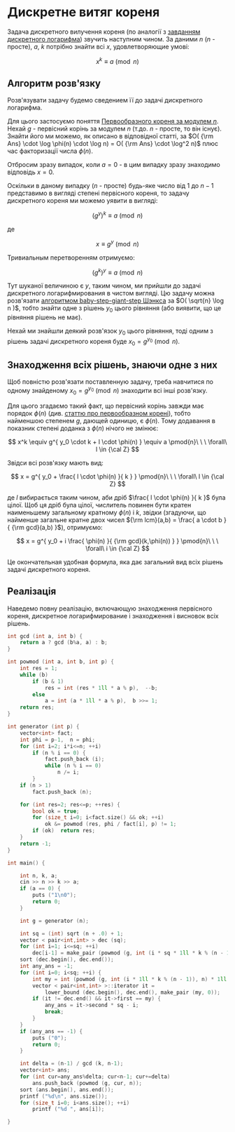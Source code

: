 # Дискретне витяг кореня

Задача дискретного вилучення кореня (по аналогії з [завданням дискретного логарифма](discrete_log)) звучить наступним чином. За даними $n$ ($n$ - просте), $a$, $k$ потрібно знайти всі $x$, удовлетворяющие умові:

$$
x^k \equiv a \pmod{n}
$$

## Алгоритм розв'язку

Розв'язувати задачу будемо сведением її до задачі дискретного логарифма.

Для цього застосуємо поняття [Первообразного кореня за модулем $n$](primitive_root). Нехай $g$ - первісний корінь за модулем $n$ (т.до. $n$ - просте, то він існує). Знайти його ми можемо, як описано в відповідної статті, за $O( {\rm Ans} \cdot \log \phi(n) \cdot \log n) = O( {\rm Ans} \cdot \log^2 n)$ плюс час факторизації числа $\phi(n)$.

Отбросим зразу випадок, коли $a=0$ - в цим випадку зразу знаходимо відповідь $x=0$.

Оскільки в даному випадку ($n$ - просте) будь-яке число від $1$ до $n-1$ представимо в вигляді степені первісного кореня, то задачу дискретного кореня ми можемо уявити в вигляді:

$$
{\left( g^y \right)}^k \equiv a \pmod{n}
$$

де

$$
x \equiv g^y \pmod{n}
$$

Тривиальным перетворенням отримуємо:

$$
{\left( g^k \right)}^y \equiv a \pmod{n}
$$

Тут шуканої величиною є $y$, таким чином, ми прийшли до задачі дискретного логарифмирования в чистом вигляді. Цю задачу можна розв'язати [алгоритмом baby-step-giant-step Шэнкса](discrete_log) за $O( \sqrt{n} \log n )$, тобто знайти одне з рішень $y_0$ цього рівняння (або виявити, що це рівняння рішень не має).

Нехай ми знайшли деякий розв'язок $y_0$ цього рівняння, тоді одним з рішень задачі дискретного кореня буде $x_0 = g^{y_0} \pmod{n}$.

## Знаходження всіх рішень, знаючи одне з них

Щоб повністю розв'язати поставленную задачу, треба навчитися по одному знайденому $x_0 = g^{y_0} \pmod{n}$ знаходити всі інші розв'язку.

Для цього згадаємо такий факт, що первісний корінь завжди має порядок $\phi(n)$ (див. [статтю про первообразном корені](primitive_root)), тобто найменшою степенем $g$, дающей одиницю, є $\phi(n)$. Тому додавання в показник степені доданка з $\phi(n)$ нічого не змінює:

$$
x^k \equiv g^{ y_0 \cdot k + l \cdot \phi(n) } \equiv a \pmod{n}\ \ \ \forall\ l \in {\cal Z}
$$

Звідси всі розв'язку мають вид:

$$
x = g^{ y_0 + \frac{ l \cdot \phi(n) }{ k } } \pmod{n}\ \ \ \forall\ l \in {\cal Z}
$$

де $l$ вибирається таким чином, аби дріб $\frac{ l \cdot \phi(n) }{ k }$ була цілої. Щоб ця дріб була цілої, числитель повинен бути кратен наименьшему загальному кратному $\phi(n)$ і $k$, звідки (згадуючи, що найменше загальне кратне двох чисел ${\rm lcm}(a,b) = \frac{ a \cdot b }{ {\rm gcd}(a,b) }$), отримуємо:

$$
x = g^{ y_0 + i \frac{ \phi(n) }{ {\rm gcd}(k,\phi(n)) } } \pmod{n}\ \ \ \forall\ i \in {\cal Z}
$$

Це окончательная удобная формула, яка дає загальний вид всіх рішень задачі дискретного кореня.

## Реалізація

Наведемо повну реалізацію, включающую знаходження первісного кореня, дискретное логарифмирование і знаходження і висновок всіх рішень.

<!--- TODO: specify code snippet id -->
``` cpp
int gcd (int a, int b) {
    return a ? gcd (b%a, a) : b;
}

int powmod (int a, int b, int p) {
    int res = 1;
    while (b)
        if (b & 1)
            res = int (res * 1ll * a % p),  --b;
        else
            a = int (a * 1ll * a % p),  b >>= 1;
    return res;
}

int generator (int p) {
    vector<int> fact;
    int phi = p-1,  n = phi;
    for (int i=2; i*i<=n; ++i)
        if (n % i == 0) {
            fact.push_back (i);
            while (n % i == 0)
                n /= i;
        }
    if (n > 1)
        fact.push_back (n);

    for (int res=2; res<=p; ++res) {
        bool ok = true;
        for (size_t i=0; i<fact.size() && ok; ++i)
            ok &= powmod (res, phi / fact[i], p) != 1;
        if (ok)  return res;
    }
    return -1;
}

int main() {

    int n, k, a;
    cin >> n >> k >> a;
    if (a == 0) {
        puts ("1\n0");
        return 0;
    }

    int g = generator (n);

    int sq = (int) sqrt (n + .0) + 1;
    vector < pair<int,int> > dec (sq);
    for (int i=1; i<=sq; ++i)
        dec[i-1] = make_pair (powmod (g, int (i * sq * 1ll * k % (n - 1)), n), i);
    sort (dec.begin(), dec.end());
    int any_ans = -1;
    for (int i=0; i<sq; ++i) {
        int my = int (powmod (g, int (i * 1ll * k % (n - 1)), n) * 1ll * a % n);
        vector < pair<int,int> >::iterator it =
            lower_bound (dec.begin(), dec.end(), make_pair (my, 0));
        if (it != dec.end() && it->first == my) {
            any_ans = it->second * sq - i;
            break;
        }
    }
    if (any_ans == -1) {
        puts ("0");
        return 0;
    }

    int delta = (n-1) / gcd (k, n-1);
    vector<int> ans;
    for (int cur=any_ans%delta; cur<n-1; cur+=delta)
        ans.push_back (powmod (g, cur, n));
    sort (ans.begin(), ans.end());
    printf ("%d\n", ans.size());
    for (size_t i=0; i<ans.size(); ++i)
        printf ("%d ", ans[i]);

}
```
